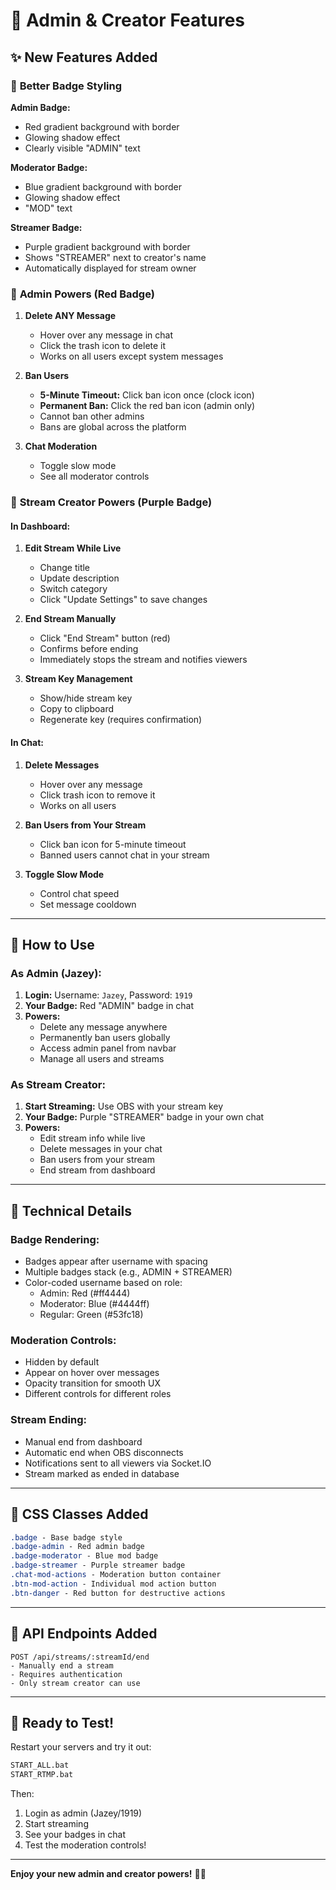 # 👑 Admin & Creator Features

## ✨ New Features Added

### 🎨 **Better Badge Styling**

**Admin Badge:**
- Red gradient background with border
- Glowing shadow effect
- Clearly visible "ADMIN" text

**Moderator Badge:**
- Blue gradient background with border
- Glowing shadow effect
- "MOD" text

**Streamer Badge:**
- Purple gradient background with border
- Shows "STREAMER" next to creator's name
- Automatically displayed for stream owner

### 👮 **Admin Powers (Red Badge)**

1. **Delete ANY Message**
   - Hover over any message in chat
   - Click the trash icon to delete it
   - Works on all users except system messages

2. **Ban Users**
   - **5-Minute Timeout:** Click ban icon once (clock icon)
   - **Permanent Ban:** Click the red ban icon (admin only)
   - Cannot ban other admins
   - Bans are global across the platform

3. **Chat Moderation**
   - Toggle slow mode
   - See all moderator controls

### 🎥 **Stream Creator Powers (Purple Badge)**

#### **In Dashboard:**

1. **Edit Stream While Live**
   - Change title
   - Update description
   - Switch category
   - Click "Update Settings" to save changes

2. **End Stream Manually**
   - Click "End Stream" button (red)
   - Confirms before ending
   - Immediately stops the stream and notifies viewers

3. **Stream Key Management**
   - Show/hide stream key
   - Copy to clipboard
   - Regenerate key (requires confirmation)

#### **In Chat:**

1. **Delete Messages**
   - Hover over any message
   - Click trash icon to remove it
   - Works on all users

2. **Ban Users from Your Stream**
   - Click ban icon for 5-minute timeout
   - Banned users cannot chat in your stream

3. **Toggle Slow Mode**
   - Control chat speed
   - Set message cooldown

---

## 🎯 **How to Use**

### **As Admin (Jazey):**

1. **Login:** Username: `Jazey`, Password: `1919`
2. **Your Badge:** Red "ADMIN" badge in chat
3. **Powers:**
   - Delete any message anywhere
   - Permanently ban users globally
   - Access admin panel from navbar
   - Manage all users and streams

### **As Stream Creator:**

1. **Start Streaming:** Use OBS with your stream key
2. **Your Badge:** Purple "STREAMER" badge in your own chat
3. **Powers:**
   - Edit stream info while live
   - Delete messages in your chat
   - Ban users from your stream
   - End stream from dashboard

---

## 🔧 **Technical Details**

### **Badge Rendering:**
- Badges appear after username with spacing
- Multiple badges stack (e.g., ADMIN + STREAMER)
- Color-coded username based on role:
  - Admin: Red (#ff4444)
  - Moderator: Blue (#4444ff)
  - Regular: Green (#53fc18)

### **Moderation Controls:**
- Hidden by default
- Appear on hover over messages
- Opacity transition for smooth UX
- Different controls for different roles

### **Stream Ending:**
- Manual end from dashboard
- Automatic end when OBS disconnects
- Notifications sent to all viewers via Socket.IO
- Stream marked as ended in database

---

## 🎨 **CSS Classes Added**

```css
.badge - Base badge style
.badge-admin - Red admin badge
.badge-moderator - Blue mod badge
.badge-streamer - Purple streamer badge
.chat-mod-actions - Moderation button container
.btn-mod-action - Individual mod action button
.btn-danger - Red button for destructive actions
```

---

## 📝 **API Endpoints Added**

```
POST /api/streams/:streamId/end
- Manually end a stream
- Requires authentication
- Only stream creator can use
```

---

## 🚀 **Ready to Test!**

Restart your servers and try it out:

```bash
START_ALL.bat
START_RTMP.bat
```

Then:
1. Login as admin (Jazey/1919)
2. Start streaming
3. See your badges in chat
4. Test the moderation controls!

---

**Enjoy your new admin and creator powers!** 👑✨

